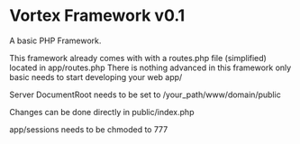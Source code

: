 # Vortex Framework v0.1

A basic PHP Framework.

This framework already comes with with a routes.php file (simplified) located in app/routes.php
There is nothing advanced in this framework only basic needs to start developing your web app/

Server DocumentRoot needs to be set to /your_path/www/domain/public

Changes can be done directly in public/index.php

app/sessions needs to be chmoded to 777

